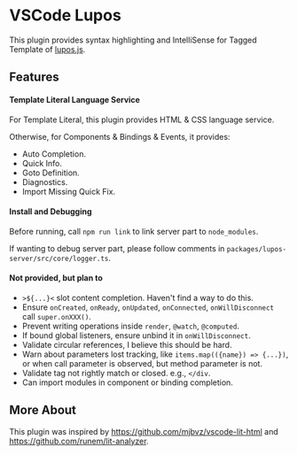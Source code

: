 # VSCode Lupos

This plugin provides syntax highlighting and IntelliSense for Tagged Template of [lupos.js](https://github.com/pucelle/lupos.js).


## Features

#### Template Literal Language Service

For Template Literal, this plugin provides HTML & CSS language service.

Otherwise, for Components & Bindings & Events, it provides:

- Auto Completion.
- Quick Info.
- Goto Definition.
- Diagnostics.
- Import Missing Quick Fix.


#### Install and Debugging

Before running, call `npm run link` to link server part to `node_modules`.

If wanting to debug server part, please follow comments in `packages/lupos-server/src/core/logger.ts`.


#### Not provided, but plan to

- `>${...}<` slot content completion. Haven't find a way to do this.
- Ensure `onCreated`, `onReady`, `onUpdated`, `onConnected`, `onWillDisconnect` call `super.onXXX()`.
- Prevent writing operations inside `render`, `@watch`, `@computed`.
- If bound global listeners, ensure unbind it in `onWillDisconnect`.
- Validate circular references, I believe this should be hard.
- Warn about parameters lost tracking, like `items.map(({name}) => {...})`, or when call parameter is observed, but method parameter is not.
- Validate tag not rightly match or closed. e.g., `</div`.
- Can import modules in component or binding completion.


## More About

This plugin was inspired by <https://github.com/mjbvz/vscode-lit-html> and <https://github.com/runem/lit-analyzer>.
